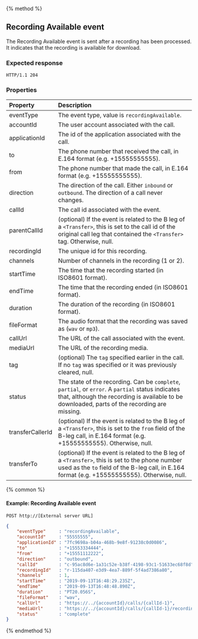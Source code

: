 {% method %}
##  Recording Available event

The Recording Available event is sent after a recording has been processed. It indicates that the recording is available for download.

### Expected response

```http
HTTP/1.1 204
```

### Properties
| Property          | Description                                                                                                                                                                                           |
|:------------------|:------------------------------------------------------------------------------------------------------------------------------------------------------------------------------------------------------|
| eventType         | The event type, value is `recordingAvailable`.                                                                                                                                                        |
| accountId         | The user account associated with the call.                                                                                                                                                            |
| applicationId     | The id of the application associated with the call.                                                                                                                                                   |
| to                | The phone number that received the call, in E.164 format (e.g. +15555555555).                                                                                                                         |
| from              | The phone number that made the call, in E.164 format (e.g. +15555555555).                                                                                                                             |   
| direction         | The direction of the call. Either `inbound` or `outbound`. The direction of a call never changes.                                                                                                     |
| callId            | The call id associated with the event.                                                                                                                                                                |
| parentCallId      | (optional) If the event is related to the B leg of a `<Transfer>`, this is set to the call id of the original call leg that contained the `<Transfer>` tag. Otherwise, null.                          |
| recordingId       | The unique id for this recording.                                                                                                                                                                     |
| channels          | Number of channels in the recording (1 or 2).                                                                                                                                                         |
| startTime         | The time that the recording started (in ISO8601 format).                                                                                                                                              |
| endTime           | The time that the recording ended (in ISO8601 format).                                                                                                                                                |
| duration          | The duration of the recording (in ISO8601 format).                                                                                                                                                    |
| fileFormat        | The audio format that the recording was saved as (`wav` or `mp3`).                                                                                                                                    |
| callUrl           | The URL of the call associated with the event.                                                                                                                                                        |
| mediaUrl          | The URL of the recording media.                                                                                                                                                                       |
| tag               | (optional) The `tag` specified earlier in the call. If no `tag` was specified or it was previously cleared, null.                                                                                     |
| status            | The state of the recording. Can be `complete`, `partial`, or `error`. A `partial` status indicates that, although the recording is available to be downloaded, parts of the recording are missing.    |
| transferCallerId  | (optional) If the event is related to the B leg of a `<Transfer>`, this is set to the `from` field of the B-leg call, in E.164 format (e.g. +15555555555). Otherwise, null.                           |
| transferTo        | (optional) If the event is related to the B leg of a `<Transfer>`, this is set to the phone number used as the `to` field of the B-leg call, in E.164 format (e.g. +15555555555). Otherwise, null.    |

{% common %}

#### Example: Recording Available event

```
POST http://[External server URL]
```

```json
{
	"eventType"     : "recordingAvailable",
	"accountId"     : "55555555",
	"applicationId" : "7fc9698a-b04a-468b-9e8f-91238c0d0086",
	"to"            : "+15553334444",
	"from"          : "+15551112222",
	"direction"     : "outbound",
	"callId"        : "c-95ac8d6e-1a31c52e-b38f-4198-93c1-51633ec68f8d",
	"recordingId"   : "r-115da407-e3d9-4ea7-889f-5f4ad7386a80",
	"channels"      : 1,
	"startTime"     : "2019-09-13T16:48:29.235Z",
	"endTime"       : "2019-09-13T16:48:48.890Z",
	"duration"      : "PT20.056S",
	"fileFormat"    : "wav",
	"callUrl"       : "https://../{accountId}/calls/{callId-1}",
	"mediaUrl"      : "https://../{accountId}/calls/{callId-1}/recordings/{recordingId}/media",
	"status"        : "complete"
}
```

{% endmethod %}

